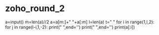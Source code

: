 # zoho_round_2
a=input()
m=len(a)//2
a=a[m:]+" "+a[:m]
l=len(a)
t=" "
for i in range(1,l,2):
 for j in range(l-i,1,-2):
  print(" ",end='')
  print(" ",end='')
 print(a[:i])
